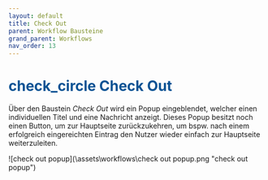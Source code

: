 ```yaml
---
layout: default
title: Check Out
parent: Workflow Bausteine
grand_parent: Workflows
nav_order: 13
---
```


# <span style="color:#0b5394"><span class="material-icons">check_circle</span> **Check Out**</span>

Über den Baustein *Check Out* wird ein Popup eingeblendet, welcher einen individuellen Titel und eine Nachricht anzeigt.
Dieses Popup besitzt noch einen Button, um zur Hauptseite zurückzukehren, um bspw. nach einem erfolgreich eingereichten Eintrag den Nutzer wieder
einfach zur Hauptseite weiterzuleiten.

![check out popup](\assets\workflows\check out popup.png "check out popup")